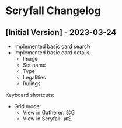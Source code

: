# Scryfall Changelog

## [Initial Version] - 2023-03-24

* Implemented basic card search
* Implemented basic card details
	* Image
	* Set name
	* Type
	* Legalities
	* Rulings

Keyboard shortcuts:
* Grid mode:
	* View in Gatherer: ⌘G
	* View in Scryfall: ⌘S
